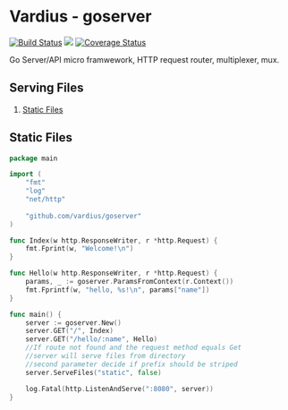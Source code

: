 Vardius - goserver
================
[![Build Status](https://travis-ci.org/vardius/goserver.svg?branch=master)](https://travis-ci.org/vardius/goserver) [![](https://godoc.org/github.com/vardius/goserver?status.svg)](http://godoc.org/github.com/vardius/goserver) [![Coverage Status](https://coveralls.io/repos/github/vardius/goserver/badge.svg?branch=master)](https://coveralls.io/github/vardius/goserver?branch=master)

Go Server/API micro framwework, HTTP request router, multiplexer, mux.

Serving Files
----------------
1. [Static Files](#static-files)

## Static Files
```go
package main

import (
    "fmt"
    "log"
    "net/http"
	
    "github.com/vardius/goserver"
)

func Index(w http.ResponseWriter, r *http.Request) {
    fmt.Fprint(w, "Welcome!\n")
}

func Hello(w http.ResponseWriter, r *http.Request) {
    params, _ := goserver.ParamsFromContext(r.Context())
    fmt.Fprintf(w, "hello, %s!\n", params["name"])
}

func main() {
    server := goserver.New()
    server.GET("/", Index)
    server.GET("/hello/:name", Hello)
	//If route not found and the request method equals Get
	//server will serve files from directory
	//second parameter decide if prefix should be striped
    server.ServeFiles("static", false)

    log.Fatal(http.ListenAndServe(":8080", server))
}
```
